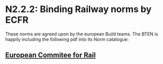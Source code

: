 # N2.2.2: Binding Railway norms by ECFR

These norms are agreed upon by the european Build teams. The BTEN is happily including the following pdf into its Norm catalogue:

## [European Commitee for Rail](https://cdn.discordapp.com/attachments/702235118374223912/708427354296287342/ECFRS_1.pdf)
